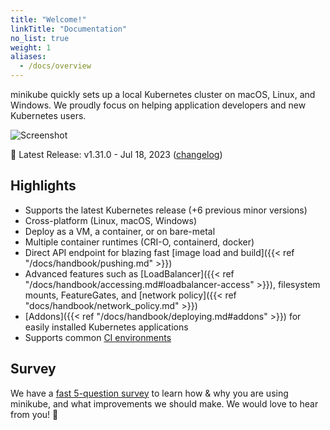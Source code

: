 ```yaml
---
title: "Welcome!"
linkTitle: "Documentation"
no_list: true
weight: 1
aliases:
  - /docs/overview
---
```


minikube quickly sets up a local Kubernetes cluster on macOS, Linux, and Windows. We proudly focus on helping application developers and new Kubernetes users.

![Screenshot](/images/screenshot.png)

🎉 Latest Release: v1.31.0 - Jul 18, 2023 ([changelog](https://github.com/kubernetes/minikube/blob/master/CHANGELOG.md))

## Highlights

* Supports the latest Kubernetes release (+6 previous minor versions)
* Cross-platform (Linux, macOS, Windows)
* Deploy as a VM, a container, or on bare-metal
* Multiple container runtimes (CRI-O, containerd, docker)
* Direct API endpoint for blazing fast [image load and build]({{< ref "/docs/handbook/pushing.md" >}})
* Advanced features such as [LoadBalancer]({{< ref "/docs/handbook/accessing.md#loadbalancer-access" >}}), filesystem mounts, FeatureGates, and [network policy]({{< ref "docs/handbook/network_policy.md" >}})
* [Addons]({{< ref "/docs/handbook/deploying.md#addons" >}}) for easily installed Kubernetes applications
* Supports common [CI environments](https://github.com/minikube-ci/examples)


## Survey

We have a [fast 5-question survey](https://forms.gle/Gg3hG5ZySw8c1C24A) to learn how & why you are using minikube, and what improvements we should make. We would love to hear from you! 🙏
